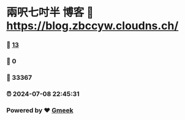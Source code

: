 # 兩呎七吋半 博客 :link: https://blog.zbccyw.cloudns.ch/ 
### :page_facing_up: [13](https://blog.zbccyw.cloudns.ch//tag.html) 
### :speech_balloon: 0 
### :hibiscus: 33367 
### :alarm_clock: 2024-07-08 22:45:31 
### Powered by :heart: [Gmeek](https://github.com/Meekdai/Gmeek)
